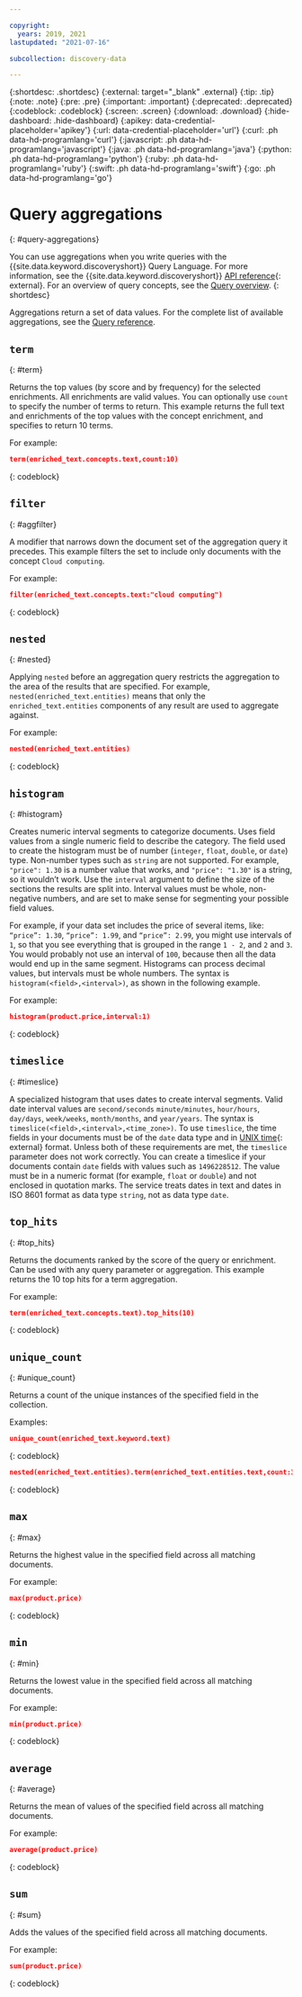 ```yaml
---

copyright:
  years: 2019, 2021
lastupdated: "2021-07-16"

subcollection: discovery-data

---
```


{:shortdesc: .shortdesc}
{:external: target="_blank" .external}
{:tip: .tip}
{:note: .note}
{:pre: .pre}
{:important: .important}
{:deprecated: .deprecated}
{:codeblock: .codeblock}
{:screen: .screen}
{:download: .download}
{:hide-dashboard: .hide-dashboard}
{:apikey: data-credential-placeholder='apikey'} 
{:url: data-credential-placeholder='url'}
{:curl: .ph data-hd-programlang='curl'}
{:javascript: .ph data-hd-programlang='javascript'}
{:java: .ph data-hd-programlang='java'}
{:python: .ph data-hd-programlang='python'}
{:ruby: .ph data-hd-programlang='ruby'}
{:swift: .ph data-hd-programlang='swift'}
{:go: .ph data-hd-programlang='go'}

# Query aggregations
{: #query-aggregations}

You can use aggregations when you write queries with the {{site.data.keyword.discoveryshort}} Query Language. For more information, see the {{site.data.keyword.discoveryshort}} [API reference](https://{DomainName}/apidocs/discovery-data#query){: external}. For an overview of query concepts, see the [Query overview](/docs/discovery-data?topic=discovery-data-query-concepts).
{: shortdesc}

Aggregations return a set of data values. For the complete list of available aggregations, see the [Query reference](/docs/discovery-data?topic=discovery-data-query-reference#aggregations).

## `term`
{: #term}

Returns the top values (by score and by frequency) for the selected enrichments. All enrichments are valid values. You can optionally use `count` to specify the number of terms to return. This example returns the full text and enrichments of the top values with the concept enrichment, and specifies to return 10 terms.

For example:

```json
term(enriched_text.concepts.text,count:10)
```
{: codeblock}

## `filter`
{: #aggfilter}

A modifier that narrows down the document set of the aggregation query it precedes. This example filters the set to include only documents with the concept `Cloud computing`.

For example:

```json
filter(enriched_text.concepts.text:"cloud computing")
```
{: codeblock}

## `nested`
{: #nested}

Applying `nested` before an aggregation query restricts the aggregation to the area of the results that are specified. For example, `nested(enriched_text.entities)` means that only the `enriched_text.entities` components of any result are used to aggregate against.

For example:

```json
nested(enriched_text.entities)
```
{: codeblock}

## `histogram`
{: #histogram}

Creates numeric interval segments to categorize documents. Uses field values from a single numeric field to describe the category. The field used to create the histogram must be of number (`integer`, `float`, `double`, or `date`) type. Non-number types such as `string` are not supported. For example, `"price": 1.30` is a number value that works, and `"price": "1.30"` is a string, so it wouldn’t work. Use the `interval` argument to define the size of the sections the results are split into. Interval values must be whole, non-negative numbers, and are set to make sense for segmenting your possible field values. 

For example, if your data set includes the price of several items, like: `“price”: 1.30`, `“price”: 1.99`, and `“price”: 2.99`, you might use intervals of `1`, so that you see everything that is grouped in the range `1 - 2`, and `2` and `3`. You would probably not use an interval of `100`, because then all the data would end up in the same segment. Histograms can process decimal values, but intervals must be whole numbers. The syntax is `histogram(<field>,<interval>)`, as shown in the following example.

For example:

```json
histogram(product.price,interval:1)
```
{: codeblock}

## `timeslice`
{: #timeslice}

A specialized histogram that uses dates to create interval segments. Valid date interval values are `second/seconds` `minute/minutes`, `hour/hours`, `day/days`, `week/weeks`, `month/months`, and `year/years`. The syntax is `timeslice(<field>,<interval>,<time_zone>)`. To use `timeslice`, the time fields in your documents must be of the `date` data type and in [UNIX time](https://en.wikipedia.org/wiki/Unix_time){: external} format. Unless both of these requirements are met, the `timeslice` parameter does not work correctly. You can create a timeslice if your documents contain `date` fields with values such as `1496228512`. The value must be in a numeric format (for example, `float` or `double`) and not enclosed in quotation marks. The service treats dates in text and dates in ISO 8601 format as data type `string`, not as data type `date`. 


## `top_hits`
{: #top_hits}

Returns the documents ranked by the score of the query or enrichment. Can be used with any query parameter or aggregation. This example returns the 10 top hits for a term aggregation.

For example:

```json
term(enriched_text.concepts.text).top_hits(10)
```
{: codeblock}

## `unique_count`
{: #unique_count}

Returns a count of the unique instances of the specified field in the collection.

Examples:

```json
unique_count(enriched_text.keyword.text)
```
{: codeblock}

```json
nested(enriched_text.entities).term(enriched_text.entities.text,count:3).unique_count(enriched_text.entities.type)
```
{: codeblock}

## `max`
{: #max}

Returns the highest value in the specified field across all matching documents.

For example:

```json
max(product.price)
```
{: codeblock}

## `min`
{: #min}

Returns the lowest value in the specified field across all matching documents.

For example:

```json
min(product.price)
```
{: codeblock}

## `average`
{: #average}

Returns the mean of values of the specified field across all matching documents.

For example:

```json
average(product.price)
```
{: codeblock}

## `sum`
{: #sum}

Adds the values of the specified field across all matching documents.

For example:

```json
sum(product.price)
```
{: codeblock}
